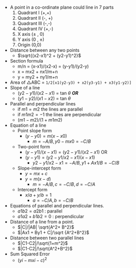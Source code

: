 * A point in a co-ordinate plane could line in 7 parts
	1. Quadrant I (+,+)
	2. Quadrant II (-, +)
	3. Quadrant III (-,-)
	4. Quadrant IV (+,-)
	5. X axis ($\pm$ , 0)
	6. Y axis (0 ,  $\pm$)
	7. Origin (0,0)
* Distance between any two points
	* $\sqrt{(x2-x1)^2 + (y2-y1)^2}$
* Section formula
	* m/n = (x-x1)/(x2-x) = (y-y1)/(y2-y)
	* x = mx2 + nx1/m+n 
	* y = my2 + ny1/m+n
* Area of $\triangle$ABC = `1/2[x1(y2-y3) + x2(y3-y1) + x3(y1-y2)]`
* Slope of a line
	* $(y2-y1)/(x2-x1)$ = tan $\theta$ ***OR***
	* $(y1-y2)/(x1-x2)$ = tan $\theta$
* Parallel and perpendicular lines
	* if $m1 = m2$ the lines are parallel
	* if $m1m2 = -1$ the lines are perpendicular
	* $(m1-m2)/(1+m1m2)$
* Equation of a line
	* Point slope form
		* $(y-y0) = m(x-x0)$
			* $m = -A/B, y0 - mx0= -C/B$
	* Two-point form
		* $(y-y1)/(x-x1) = (y2-y1)/(x2-x1)$ OR
		* $(y-y1) = (y2-y1/x2-x1)(x-x1)$
			* $y2-y1/x2-x1=-A/B, y1+Ax1/B= -C/B$
	* Slope-intercept form
		* $y = mx +c$
		* $y = m(x-d)$
			* $m= -A/B, c = -C/B, d= -C/A$
	* Intercept form
		* $x/a + y/b = 1$
			* $a = -C/A, b= -C/B$
* Equations of parallel and perpendicular lines.
	* $a1b2 = a2b1$ : parallel
	* $a1a2 + b1b2 = 0$ : perpendicular
* Distance of a line from a point.
	* $|C|/|AB| \sqrt{A^2+ B^2}$
	* $|Ax1 + By1 + C|/\sqrt {A^2+B^2}$
* Distance between two parallel lines
	* $|C1-C2|/\sqrt{1+m^2}$
	* $|C1-C2|/\sqrt{A^2+B^2}$
* Sum Squared Error
	* $(yi - mxi - c)^2$
